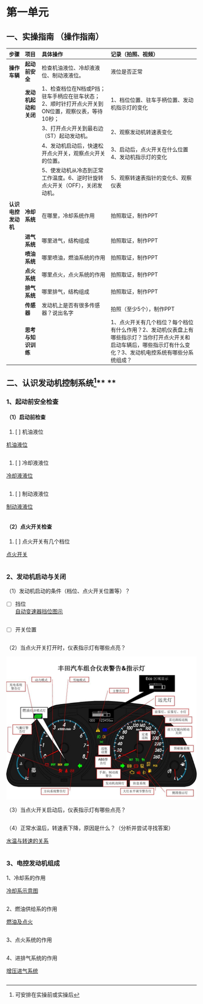 # 第一单元

## 一、实操指南                                              （操作指南）

| **步骤** | **项目** | **具体操作** | **记录（拍照、视频）** |
| :--- | :--- | :--- | :--- |
| **操作车辆** | **起动前安全** | 检查机油液位、冷却液液位、制动液液位。 | 液位是否正常 |
|  | **发动机起动和关闭** | 1、检查档位在N档或P挡；驻车手柄应在驻车状态；2、顺时针打开点火开关到ON位置，观察仪表，等待10秒； | 1、档位位置、驻车手柄位置、发动机指示灯的变化 |
|  |  | 3、打开点火开关到最右边（ST）起动发动机。 | 2、观察发动机转速表变化 |
|  |  | 4、发动机启动后，快速松开点火开关，观察点火开关的位置。 | 3、启动后，点火开关在什么位置4、发动机指示灯的变化 |
|  |  | 5、使发动机从冷态到正常工作温度。6、逆时针旋转点火开关（OFF），关闭发动机。 | 5、观察转速表指针的变化6、观察仪表 |
|  |  |  |  |
| **认识电控发动机** | **冷却系统** | 在哪里，冷却系统作用 | 拍照取证，制作PPT |
|  | **进气系统** | 哪里进气，结构组成 | 拍照取证，制作PPT |
|  | **喷油系统** | 哪里喷油，燃油系统的作用 | 拍照取证，制作PPT |
|  | **点火系统** | 哪里点火，点火系统的作用 | 拍照取证，制作PPT |
|  | **排气系统** | 哪里排气，结构组成 | 拍照取证，制作PPT |
|  | **传感器** | 发动机上是否有很多传感器？说出名字 | 拍照（至少5个），制作PPT |
|  | **思考与知识训练** |  | 1、点火开关有几个档位？每个档位有什么作用？2、发动机仪表盘上有哪些指示灯？当你打开点火开关和启动车辆后，哪些指示灯有什么变化？3、发动机电控系统有哪些分系统组成？ |

## 

## 

## 二、**认识发动机控制系统**[^1]**                   **

### 1、**起动前安全检查**

#### （1）启动前检查

1. [ ] 机油液位

[机油液位](https://www.020h.com/uploadfile/2018/1213/20181213042143789.png "机油液位")

```

```

1. [ ] 冷却液液位

[冷却液液位](https://p3.dcarimg.com/img/pgc-image/f80dac4495d94d5a9d38d120855886d0~500x0.png)

```

```

1. [ ] 制动液液位

[制动液液位](https://www.020h.com/uploadfile/2019/0528/20190528091317838.png)

```

```

#### （2）点火开关检查

1. [ ] 点火开关有几个档位

[点火开关](https://j1wap.com/wp-content/uploads/2022/04/20220419102105-625e1c918f445.jpg)

```

```

### 2、发动机启动与关闭

（1）发动机启动的条件（档位、点火开关位置等）？

* [ ] 挡位                                                                             
  [自动变速器挡位图示](https://img2.autotimes.com.cn/news/2021/08/0830_155635478557.jpg)

```

```

* [ ] 开关位置

```

```

（2）当点火开关打开时，仪表指示灯有哪些点亮？

![](/assets/发动机指示灯.jpg)

（3）当点火开关启动后，仪表指示灯有哪些点亮？

```

```

（4）正常水温后，转速表下降，原因是什么？（分析并尝试寻找答案）

[水温与转速的关系](https://pic.rmb.bdstatic.com/bjh/news/bced5fb781de4ed936c022b7c43602b3.jpeg)

```

```

### 3、电控发动机组成

1、冷却系的作用

[冷却系示意图](https://img2.baidu.com/it/u=2366205309,2251224344&fm=253&fmt=auto&app=138&f=JPEG?w=934&h=500)

```

```

2、燃油供给系的作用

[燃油及点火](https://www.qcwxjs.com/content/uploadfile/201812/122a1545624527.jpg)

```

```

3、点火系统的作用

```

```

4、进排气系统的作用

[增压进气系统](https://file1.renrendoc.com/fileroot2/2019-7/6/d5f74d95-24e3-456c-89e4-9311fa794acd/d5f74d95-24e3-456c-89e4-9311fa794acd4.gif)

```

```




[^1]: 可安排在实操前或实操后

